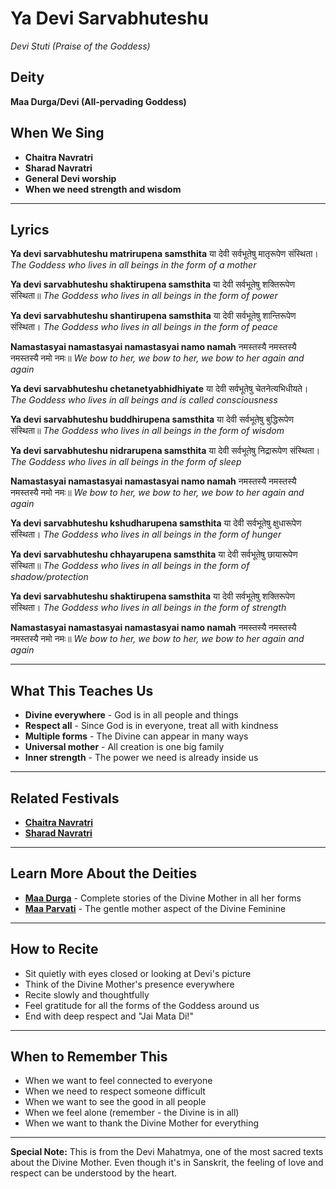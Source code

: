 # Ya Devi Sarvabhuteshu
*Devi Stuti (Praise of the Goddess)*

## Deity
**Maa Durga/Devi (All-pervading Goddess)**

## When We Sing
- **Chaitra Navratri**
- **Sharad Navratri**
- **General Devi worship**
- **When we need strength and wisdom**

---

## Lyrics

**Ya devi sarvabhuteshu matrirupena samsthita**
या देवी सर्वभूतेषु मातृरूपेण संस्थिता।
*The Goddess who lives in all beings in the form of a mother*

**Ya devi sarvabhuteshu shaktirupena samsthita**
या देवी सर्वभूतेषु शक्तिरूपेण संस्थिता॥
*The Goddess who lives in all beings in the form of power*

**Ya devi sarvabhuteshu shantirupena samsthita**
या देवी सर्वभूतेषु शान्तिरूपेण संस्थिता।
*The Goddess who lives in all beings in the form of peace*

**Namastasyai namastasyai namastasyai namo namah**
नमस्तस्यै नमस्तस्यै नमस्तस्यै नमो नमः॥
*We bow to her, we bow to her, we bow to her again and again*

**Ya devi sarvabhuteshu chetanetyabhidhiyate**
या देवी सर्वभूतेषु चेतनेत्यभिधीयते।
*The Goddess who lives in all beings and is called consciousness*

**Ya devi sarvabhuteshu buddhirupena samsthita**
या देवी सर्वभूतेषु बुद्धिरूपेण संस्थिता॥
*The Goddess who lives in all beings in the form of wisdom*

**Ya devi sarvabhuteshu nidrarupena samsthita**
या देवी सर्वभूतेषु निद्रारूपेण संस्थिता।
*The Goddess who lives in all beings in the form of sleep*

**Namastasyai namastasyai namastasyai namo namah**
नमस्तस्यै नमस्तस्यै नमस्तस्यै नमो नमः॥
*We bow to her, we bow to her, we bow to her again and again*

**Ya devi sarvabhuteshu kshudharupena samsthita**
या देवी सर्वभूतेषु क्षुधारूपेण संस्थिता।
*The Goddess who lives in all beings in the form of hunger*

**Ya devi sarvabhuteshu chhayarupena samsthita**
या देवी सर्वभूतेषु छायारूपेण संस्थिता॥
*The Goddess who lives in all beings in the form of shadow/protection*

**Ya devi sarvabhuteshu shaktirupena samsthita**
या देवी सर्वभूतेषु शक्तिरूपेण संस्थिता।
*The Goddess who lives in all beings in the form of strength*

**Namastasyai namastasyai namastasyai namo namah**
नमस्तस्यै नमस्तस्यै नमस्तस्यै नमो नमः॥
*We bow to her, we bow to her, we bow to her again and again*

---

## What This Teaches Us
- **Divine everywhere** - God is in all people and things
- **Respect all** - Since God is in everyone, treat all with kindness
- **Multiple forms** - The Divine can appear in many ways
- **Universal mother** - All creation is one big family
- **Inner strength** - The power we need is already inside us

---

## Related Festivals

- **[Chaitra Navratri](../section1-festivals/03-chaitra-navratri.md)**
- **[Sharad Navratri](../section1-festivals/08-sharad-navratri.md)**

---

## Learn More About the Deities

- **[Maa Durga](../section3-deities/06-maa-durga.md)** - Complete stories of the Divine Mother in all her forms
- **[Maa Parvati](../section3-deities/08-maa-parvati.md)** - The gentle mother aspect of the Divine Feminine

---

## How to Recite
- Sit quietly with eyes closed or looking at Devi's picture
- Think of the Divine Mother's presence everywhere
- Recite slowly and thoughtfully
- Feel gratitude for all the forms of the Goddess around us
- End with deep respect and "Jai Mata Di!"

---

## When to Remember This
- When we want to feel connected to everyone
- When we need to respect someone difficult
- When we want to see the good in all people
- When we feel alone (remember - the Divine is in all)
- When we want to thank the Divine Mother for everything

---

**Special Note:** This is from the Devi Mahatmya, one of the most sacred texts about the Divine Mother. Even though it's in Sanskrit, the feeling of love and respect can be understood by the heart.